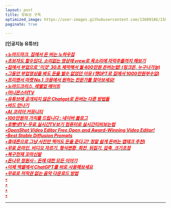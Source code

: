 ```yaml
---
layout: post
title: 유튜브 구독
optimized_image: https://user-images.githubusercontent.com/13609186/158834851-5c5d7736-001b-448d-8bb6-eb99f2f16233.jpg
paginate: true

---
```


**[인공지능 유튜브]** 

[<span style="color:red">***▪노마드마크, 집에서 돈 버는 노하우집***</span>](https://www.youtube.com/@nomad_mark)<br>
[<span style="color:red">***▪초보자도 할수있다. 소리없는 영상에 vrew로 목소리에 자막추출까지 해보기***</span>](https://www.youtube.com/watch?v=Le72MEIZ304)<br>
[<span style="color:red">***▪집에서 부업으로 ‘이것’ 30초 제작해서 월 400만원 돈버는법! (링크온, 누구나가능)***</span>](https://www.youtube.com/watch?v=q4jfUPSGbBM)<br>
[<span style="color:red">***▪그동안 부업영상을 봐도 돈을 벌수 없었던 이유 (챗GPT로 집에서 1000만원부수입)***</span>](https://www.youtube.com/watch?v=rXuDSLyHV0Q)<br>
[<span style="color:red">***▪프리랜서 마켓 No.1 크몽에서 원하는 전문가를 찾아보세요!***</span>](https://kmong.com/)<br>
[<span style="color:red">***▪노마드크리스, 레벨업 메이트***</span>](https://www.youtube.com/@nomadchris)<br>
[<span style="color:red">***▪머니몬스터TV***</span>](https://www.youtube.com/@money_Monster)<br>
[<span style="color:red">***▪유튜브에 공개되지 않은 Chatgpt로 돈버는 다른 방법들***</span>](https://www.youtube.com/watch?v=elQ2F6_JBx4&t=14s)<br>
[<span style="color:red">***▪바드 만나기***</span>](https://bard.google.com/?hl=en)<br>
[<span style="color:red">***▪AI 코리아 커뮤니티***</span>](https://www.youtube.com/@AIKoreaCommunity/videos)<br>
[<span style="color:red">***▪100만원의 가치를 드립니다 : 네이버 블로그***</span>](https://blog.naver.com/kleinfuch/222493442650)<br>
[<span style="color:red">***▪호빵넷TV-무료 실시간TV보기 컴퓨터로 실시간티비보는법***</span>](http://tv.hobbang.net/)<br>
[<span style="color:red">***▪OpenShot Video Editor Free,Open,and Award-Winning Video Editor!***</span>](https://www.openshot.org/)<br>
[<span style="color:red">***▪Best Stable Diffusion Prompts***</span>](https://prompthero.com/stable-diffusion-prompts)<br>
[<span style="color:red">***▪휴대폰으로 그냥 사진만 찍어도 돈을 준다고? 정말 쉽게 돈버는 앱테크 추천)***</span>](https://www.youtube.com/watch?v=VElJJpoVIVY)<br>
[<span style="color:red">***▪무료 온라인, 비디오 자르기, 형식변환, 회전, 뒤집기, 압축, 크기조정***</span>](https://video-cutter-js.com/kr/)<br>
[<span style="color:red">***▪복구천재 꼬마신발***</span>](https://www.youtube.com/@Little_Shoes)<br>
[<span style="color:red">***▪돈나무 정원사 - 돈에 대한 모든 이야기***</span>](https://wealthbe.com/)<br>
[<span style="color:red">***▪이제 엑셀에서 ChatGPT를 바로 사용해보세요***</span>](https://wealthbe.com/)<br>
[<span style="color:red">***▪무료로 저작권 없는 음악 다운로드 방법***</span>](https://thisiswhyimyoung.com/%EC%A0%80%EC%9E%91%EA%B6%8C-%EC%97%86%EB%8A%94-%EC%9D%8C%EC%95%85-%EB%8B%A4%EC%9A%B4%EB%A1%9C%EB%93%9C-bgm-%EB%B8%8C%EA%B8%88/)<br>
[<span style="color:red">***▪***</span>]()<br>
[<span style="color:red">***▪***</span>]()<br>
[<span style="color:red">***▪***</span>]()<br>
[<span style="color:red">***▪***</span>]()<br>








---

